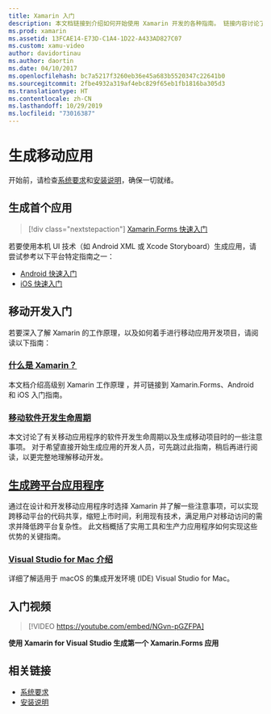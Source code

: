 ```yaml
---
title: Xamarin 入门
description: 本文档链接到介绍如何开始使用 Xamarin 开发的各种指南。 链接内容讨论了如何生成第一个应用，并对移动开发进行了总体介绍。
ms.prod: xamarin
ms.assetid: 13FCAE14-E73D-C1A4-1D22-A433AD827C07
ms.custom: xamu-video
author: davidortinau
ms.author: daortin
ms.date: 04/10/2017
ms.openlocfilehash: bc7a5217f3260eb36e45a683b5520347c22641b0
ms.sourcegitcommit: 2fbe4932a319af4ebc829f65eb1fb1816ba305d3
ms.translationtype: HT
ms.contentlocale: zh-CN
ms.lasthandoff: 10/29/2019
ms.locfileid: "73016387"
---
```

# <a name="building-mobile-apps"></a>生成移动应用

开始前，请检查[系统要求](requirements.md)和[安装说明](~/get-started/installation/index.md)，确保一切就绪。

## <a name="build-your-first-app"></a>生成首个应用

> [!div class="nextstepaction"]
> [Xamarin.Forms 快速入门](~/get-started/quickstarts/single-page.md)

若要使用本机 UI 技术（如 Android XML 或 Xcode Storyboard）生成应用，请尝试参考以下平台特定指南之一：

- [Android 快速入门](~/android/get-started/hello-android/hello-android-quickstart.md)
- [iOS 快速入门](~/ios/get-started/hello-ios/hello-ios-quickstart.md)

## <a name="get-started-with-mobile-development"></a>移动开发入门

若要深入了解 Xamarin 的工作原理，以及如何着手进行移动应用开发项目，请阅读以下指南：

### <a name="what-is-xamarincross-platformget-startedintroduction-to-mobile-developmentmd"></a>[什么是 Xamarin？](~/cross-platform/get-started/introduction-to-mobile-development.md)

本文档介绍高级别 Xamarin 工作原理  ，并可链接到 Xamarin.Forms、Android 和 iOS 入门指南。

### <a name="mobile-software-development-lifecyclecross-platformget-startedintroduction-to-mobile-sdlcmd"></a>[移动软件开发生命周期](~/cross-platform/get-started/introduction-to-mobile-sdlc.md)

本文讨论了有关移动应用程序的软件开发生命周期以及生成移动项目时的一些注意事项。 对于希望直接开始生成应用的开发人员，可先跳过此指南，稍后再进行阅读，以更完整地理解移动开发。

## <a name="building-cross-platform-applicationscross-platformapp-fundamentalsbuilding-cross-platform-applicationsindexmd"></a>[生成跨平台应用程序](~/cross-platform/app-fundamentals/building-cross-platform-applications/index.md)

通过在设计和开发移动应用程序时选择 Xamarin 并了解一些注意事项，可以实现跨移动平台的代码共享，缩短上市时间，利用现有技术，满足用户对移动访问的需求并降低跨平台复杂性。 此文档概括了实用工具和生产力应用程序如何实现这些优势的关键指南。

### <a name="introducing-visual-studio-for-machttpsdocsmicrosoftcomvisualstudiomac"></a>[Visual Studio for Mac 介绍](https://docs.microsoft.com/visualstudio/mac/)

详细了解适用于 macOS 的集成开发环境 (IDE) Visual Studio for Mac。

## <a name="get-started-video"></a>入门视频

> [!VIDEO https://youtube.com/embed/NGvn-pGZFPA]

**使用 Xamarin for Visual Studio 生成第一个 Xamarin.Forms 应用**

## <a name="related-links"></a>相关链接

- [系统要求](requirements.md)
- [安装说明](~/get-started/installation/index.md)
